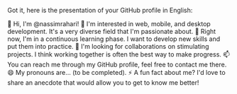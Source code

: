 Got it, here is the presentation of your GitHub profile in English:

👋 Hi, I'm @nassimrahari!
👀 I'm interested in web, mobile, and desktop development. It's a very diverse field that I'm passionate about.
🌱 Right now, I'm in a continuous learning phase. I want to develop new skills and put them into practice.
💞️ I'm looking for collaborations on stimulating projects. I think working together is often the best way to make progress.
📫 You can reach me through my GitHub profile, feel free to contact me there.
😄 My pronouns are... (to be completed).
⚡ A fun fact about me? I'd love to share an anecdote that would allow you to get to know me better!
